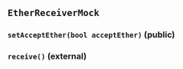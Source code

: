 ## `EtherReceiverMock`






### `setAcceptEther(bool acceptEther)` (public)





### `receive()` (external)








